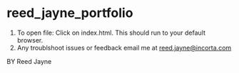 # reed_jayne_portfolio

1. To open file: Click on index.html. This should run to your default browser.
2. Any troublshoot issues or feedback email me at reed.jayne@incorta.com

BY Reed Jayne
